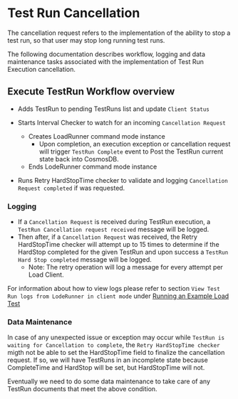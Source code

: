 # Test Run Cancellation

The cancellation request refers to the implementation of the ability to stop a test run, so that user may stop long running test runs.

The following documentation describes workflow, logging and data maintenance tasks associated with the implementation of Test Run Execution cancellation.

## Execute TestRun Workflow overview

- Adds TestRun to pending TestRuns list and update `Client Status`
- Starts Interval Checker to watch for an incoming `Cancellation Request`
  - Creates LoadRunner command mode instance
    - Upon completion, an execution exception or cancellation request will trigger `TestRun Complete` event to Post the TestRun current state back into CosmosDB.
  - Ends LodeRunner command mode instance

- Runs Retry HardStopTime checker to validate and logging `Cancellation Request completed` if was requested.

### Logging

- If a `Cancellation Request` is received during TestRun execution, a `TestRun Cancellation request received` message will be logged.
- Then after, if a `Cancellation Request` was received, the Retry HardStopTime checker will attempt up to 15 times to determine if the HardStop completed for the given TestRun and upon success a `TestRun Hard Stop completed` message will be logged.
  - Note: The retry operation will log a message for every attempt per Load Client.

For information about how to view logs please refer to section `View Test Run logs from LodeRunner in client mode` under [Running an Example Load Test](/README.md#running-an-example-load-test)

### Data Maintenance

In case of any unexpected issue or exception may occur while `TestRun is waiting for Cancellation to complete`, the `Retry HardStopTime checker` migth not be able to set the HardStopTime field to finalize the cancellation request. If so, we will have TestRuns in an incomplete state because CompleteTime and HardStop will be set, but HardStopTime will not.

Eventually we need to do some data maintenance to take care of any TestRun documents that meet the above condition.
